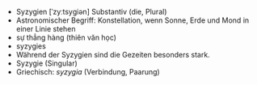 - Syzygien	[ˈzyːtsyɡiən]	Substantiv (die, Plural)
- Astronomischer Begriff: Konstellation, wenn Sonne, Erde und Mond in einer Linie stehen
- sự thẳng hàng (thiên văn học)
- syzygies
- Während der Syzygien sind die Gezeiten besonders stark.
- Syzygie (Singular)
- Griechisch: *syzygia* (Verbindung, Paarung)